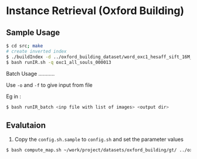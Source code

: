 Instance Retrieval (Oxford Building)
====================================

Sample Usage
------------

```bash
$ cd src; make 
# create inverted index
$ ./buildIndex -d ../oxford_building_dataset/word_oxc1_hesaff_sift_16M_1M/ -o invIndex2.txt -c invIndexFreq2.txt -s imgStats.txt
$ bash runIR.sh -q oxc1_all_souls_000013
```

Batch Usage
...........

Use `-o` and `-f` to give input from file

Eg in :
```bash
$ bash runIR_batch <inp file with list of images> <output dir>
```

Evalutaion
----------

1. Copy the `config.sh.sample` to `config.sh` and set the parameter values
```bash
$ bash compute_map.sh ~/work/project/datasets/oxford_building/gt/ ../oxford_building_dataset/compute_ap 
```
